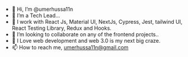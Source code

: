 - 👋 Hi, I’m @umerhussa11n
- 👀 I’m a Tech Lead...
- 🌱 I work with React Js, Material UI, NextJs, Cypress, Jest, tailwind UI, React Testing Library, Redux and Hooks.
- 💞️ I’m looking to collaborate on any of the frontend projects..
- 💞️ I Love web development and web 3.0 is my next big craze.
- 📫 How to reach me, umerhussa11n@gmail.com

<!---
umerhussa11n/umerhussa11n is a ✨ special ✨ repository because its `README.md` (this file) appears on your GitHub profile.
You can click the Preview link to take a look at your changes.
--->
